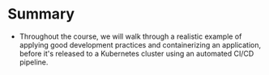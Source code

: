 # Summary

- Throughout the course, we will walk through a realistic example of applying good development practices and containerizing an application, 
before it's released to a Kubernetes cluster using an automated CI/CD pipeline.



